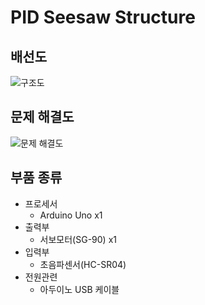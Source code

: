 # PID Seesaw Structure

## 배선도
![구조도](https://github.com/LswLlama/SeungTUDY/assets/115550749/6235d01a-16fe-4caf-9764-da845472cbf5)

## 문제 해결도
![문제 해결도](https://github.com/LswLlama/SeungTUDY/assets/115550749/062d9971-2240-49d0-a6df-f3d53db44d28)

## 부품 종류
- 프로세서
  - Arduino Uno x1
- 출력부
  - 서보모터(SG-90) x1
- 입력부
  - 초음파센서(HC-SR04) 
- 전원관련
  - 아두이노 USB 케이블
